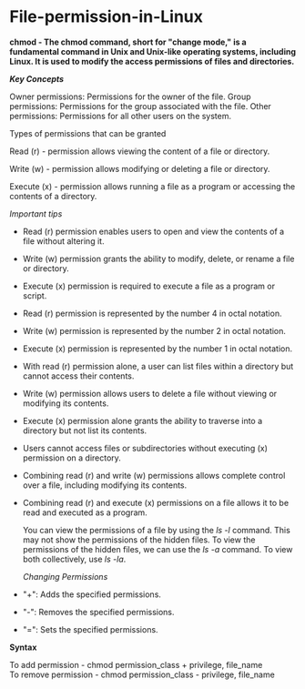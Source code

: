 # File-permission-in-Linux

**chmod - The chmod command, short for "change mode," is a fundamental command in Unix and Unix-like operating systems, including Linux. It is used to modify the access permissions of files and directories.** 

***Key Concepts***

Owner permissions: Permissions for the owner of the file.
Group permissions: Permissions for the group associated with the file.
Other permissions: Permissions for all other users on the system.

Types of permissions that can be granted

Read (r) - permission allows viewing the content of a file or directory.

Write (w) - permission allows modifying or deleting a file or directory.

Execute (x) -  permission allows running a file as a program or accessing the contents of a directory. 

*Important tips*
- Read (r) permission enables users to open and view the contents of a file without altering it.
- Write (w) permission grants the ability to modify, delete, or rename a file or directory.
- Execute (x) permission is required to execute a file as a program or script.
- Read (r) permission is represented by the number 4 in octal notation.
- Write (w) permission is represented by the number 2 in octal notation.
- Execute (x) permission is represented by the number 1 in octal notation.
- With read (r) permission alone, a user can list files within a directory but cannot access their contents.
- Write (w) permission allows users to delete a file without viewing or modifying its contents.
- Execute (x) permission alone grants the ability to traverse into a directory but not list its contents.
- Users cannot access files or subdirectories without executing (x) permission on a directory.
- Combining read (r) and write (w) permissions allows complete control over a file, including modifying its contents.
- Combining read (r) and execute (x) permissions on a file allows it to be read and executed as a program.

  You can view the permissions of a file by using the *ls -l* command. This may not show the permissions of the hidden files. To view the permissions of the hidden files, we can use the *ls -a* command. To view 
  both collectively, use *ls -la*.

  *Changing Permissions*
  
- "+": Adds the specified permissions. <br>
- "-": Removes the specified permissions.<br>
- "=": Sets the specified permissions. <br>

**Syntax** 

To add permission - chmod permission_class + privilege, file_name  <br>
To remove permission - chmod permission_class - privilege, file_name <br>


